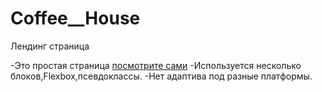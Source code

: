 # Coffee__House
Лендинг страница

-Это простая страница [посмотрите сами](https://1p1ngwin1.github.io/Coffee__House/)
-Используется несколько блоков,Flexbox,псевдоклассы.
-Нет адаптива под разные платформы.
